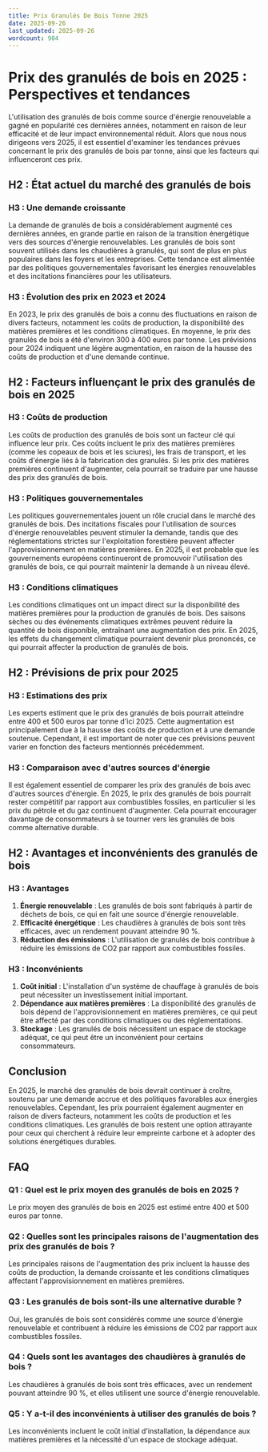 ```yaml
---
title: Prix Granulés De Bois Tonne 2025
date: 2025-09-26
last_updated: 2025-09-26
wordcount: 984
---
```


# Prix des granulés de bois en 2025 : Perspectives et tendances

L'utilisation des granulés de bois comme source d'énergie renouvelable a gagné en popularité ces dernières années, notamment en raison de leur efficacité et de leur impact environnemental réduit. Alors que nous nous dirigeons vers 2025, il est essentiel d'examiner les tendances prévues concernant le prix des granulés de bois par tonne, ainsi que les facteurs qui influenceront ces prix.

## H2 : État actuel du marché des granulés de bois

### H3 : Une demande croissante

La demande de granulés de bois a considérablement augmenté ces dernières années, en grande partie en raison de la transition énergétique vers des sources d'énergie renouvelables. Les granulés de bois sont souvent utilisés dans les chaudières à granulés, qui sont de plus en plus populaires dans les foyers et les entreprises. Cette tendance est alimentée par des politiques gouvernementales favorisant les énergies renouvelables et des incitations financières pour les utilisateurs.

### H3 : Évolution des prix en 2023 et 2024

En 2023, le prix des granulés de bois a connu des fluctuations en raison de divers facteurs, notamment les coûts de production, la disponibilité des matières premières et les conditions climatiques. En moyenne, le prix des granulés de bois a été d'environ 300 à 400 euros par tonne. Les prévisions pour 2024 indiquent une légère augmentation, en raison de la hausse des coûts de production et d'une demande continue.

## H2 : Facteurs influençant le prix des granulés de bois en 2025

### H3 : Coûts de production

Les coûts de production des granulés de bois sont un facteur clé qui influence leur prix. Ces coûts incluent le prix des matières premières (comme les copeaux de bois et les sciures), les frais de transport, et les coûts d'énergie liés à la fabrication des granulés. Si les prix des matières premières continuent d'augmenter, cela pourrait se traduire par une hausse des prix des granulés de bois.

### H3 : Politiques gouvernementales

Les politiques gouvernementales jouent un rôle crucial dans le marché des granulés de bois. Des incitations fiscales pour l'utilisation de sources d'énergie renouvelables peuvent stimuler la demande, tandis que des réglementations strictes sur l'exploitation forestière peuvent affecter l'approvisionnement en matières premières. En 2025, il est probable que les gouvernements européens continueront de promouvoir l'utilisation des granulés de bois, ce qui pourrait maintenir la demande à un niveau élevé.

### H3 : Conditions climatiques

Les conditions climatiques ont un impact direct sur la disponibilité des matières premières pour la production de granulés de bois. Des saisons sèches ou des événements climatiques extrêmes peuvent réduire la quantité de bois disponible, entraînant une augmentation des prix. En 2025, les effets du changement climatique pourraient devenir plus prononcés, ce qui pourrait affecter la production de granulés de bois.

## H2 : Prévisions de prix pour 2025

### H3 : Estimations des prix

Les experts estiment que le prix des granulés de bois pourrait atteindre entre 400 et 500 euros par tonne d'ici 2025. Cette augmentation est principalement due à la hausse des coûts de production et à une demande soutenue. Cependant, il est important de noter que ces prévisions peuvent varier en fonction des facteurs mentionnés précédemment.

### H3 : Comparaison avec d'autres sources d'énergie

Il est également essentiel de comparer les prix des granulés de bois avec d'autres sources d'énergie. En 2025, le prix des granulés de bois pourrait rester compétitif par rapport aux combustibles fossiles, en particulier si les prix du pétrole et du gaz continuent d'augmenter. Cela pourrait encourager davantage de consommateurs à se tourner vers les granulés de bois comme alternative durable.

## H2 : Avantages et inconvénients des granulés de bois

### H3 : Avantages

1. **Énergie renouvelable** : Les granulés de bois sont fabriqués à partir de déchets de bois, ce qui en fait une source d'énergie renouvelable.
2. **Efficacité énergétique** : Les chaudières à granulés de bois sont très efficaces, avec un rendement pouvant atteindre 90 %.
3. **Réduction des émissions** : L'utilisation de granulés de bois contribue à réduire les émissions de CO2 par rapport aux combustibles fossiles.

### H3 : Inconvénients

1. **Coût initial** : L'installation d'un système de chauffage à granulés de bois peut nécessiter un investissement initial important.
2. **Dépendance aux matières premières** : La disponibilité des granulés de bois dépend de l'approvisionnement en matières premières, ce qui peut être affecté par des conditions climatiques ou des réglementations.
3. **Stockage** : Les granulés de bois nécessitent un espace de stockage adéquat, ce qui peut être un inconvénient pour certains consommateurs.

## Conclusion

En 2025, le marché des granulés de bois devrait continuer à croître, soutenu par une demande accrue et des politiques favorables aux énergies renouvelables. Cependant, les prix pourraient également augmenter en raison de divers facteurs, notamment les coûts de production et les conditions climatiques. Les granulés de bois restent une option attrayante pour ceux qui cherchent à réduire leur empreinte carbone et à adopter des solutions énergétiques durables.

## FAQ

### Q1 : Quel est le prix moyen des granulés de bois en 2025 ?

Le prix moyen des granulés de bois en 2025 est estimé entre 400 et 500 euros par tonne.

### Q2 : Quelles sont les principales raisons de l'augmentation des prix des granulés de bois ?

Les principales raisons de l'augmentation des prix incluent la hausse des coûts de production, la demande croissante et les conditions climatiques affectant l'approvisionnement en matières premières.

### Q3 : Les granulés de bois sont-ils une alternative durable ?

Oui, les granulés de bois sont considérés comme une source d'énergie renouvelable et contribuent à réduire les émissions de CO2 par rapport aux combustibles fossiles.

### Q4 : Quels sont les avantages des chaudières à granulés de bois ?

Les chaudières à granulés de bois sont très efficaces, avec un rendement pouvant atteindre 90 %, et elles utilisent une source d'énergie renouvelable.

### Q5 : Y a-t-il des inconvénients à utiliser des granulés de bois ?

Les inconvénients incluent le coût initial d'installation, la dépendance aux matières premières et la nécessité d'un espace de stockage adéquat.